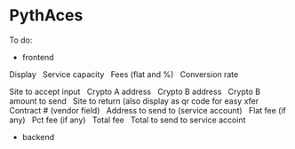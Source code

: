 # PythAces

To do:

- frontend

Display 
   Service capacity
   Fees (flat and %)
   Conversion rate 

Site to accept input
   Crypto A address
   Crypto B address
   Crypto B amount to send
   
Site to return (also display as qr code for easy xfer
   Contract # (vendor field)
   Address to send to (service account)
   Flat fee (if any)
   Pct fee (if any)
   Total fee
   Total to send to service accoint

- backend
